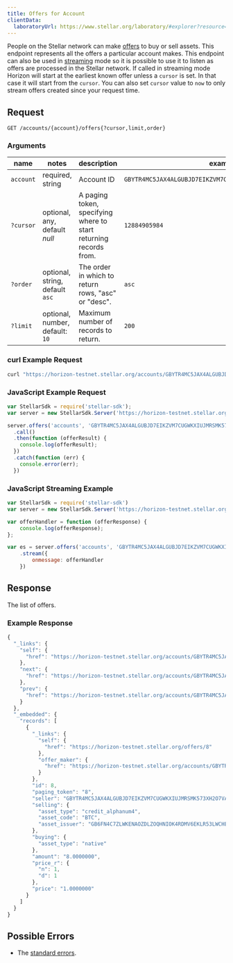 ```yaml
---
title: Offers for Account
clientData:
  laboratoryUrl: https://www.stellar.org/laboratory/#explorer?resource=offers&endpoint=for_account
---
```


People on the Stellar network can make [offers](../resources/offer.md) to buy or sell assets.  This endpoint represents all the offers a particular account makes.
This endpoint can also be used in [streaming](../streaming.md) mode so it is possible to use it to listen as offers are processed in the Stellar network.
If called in streaming mode Horizon will start at the earliest known offer unless a `cursor` is set. In that case it will start from the `cursor`. You can also set `cursor` value to `now` to only stream offers created since your request time.

## Request

```
GET /accounts/{account}/offers{?cursor,limit,order}
```

### Arguments

| name | notes | description | example |
| ---- | ----- | ----------- | ------- |
| `account` | required, string | Account ID | `GBYTR4MC5JAX4ALGUBJD7EIKZVM7CUGWKXIUJMRSMK573XH2O7VAK3SR` |
| `?cursor` | optional, any, default _null_ | A paging token, specifying where to start returning records from. | `12884905984` |
| `?order`  | optional, string, default `asc` | The order in which to return rows, "asc" or "desc". | `asc` |
| `?limit`  | optional, number, default: `10` | Maximum number of records to return. | `200` |

### curl Example Request

```sh
curl "https://horizon-testnet.stellar.org/accounts/GBYTR4MC5JAX4ALGUBJD7EIKZVM7CUGWKXIUJMRSMK573XH2O7VAK3SR/offers"
```

### JavaScript Example Request

```javascript
var StellarSdk = require('stellar-sdk');
var server = new StellarSdk.Server('https://horizon-testnet.stellar.org');

server.offers('accounts', 'GBYTR4MC5JAX4ALGUBJD7EIKZVM7CUGWKXIUJMRSMK573XH2O7VAK3SR')
  .call()
  .then(function (offerResult) {
    console.log(offerResult);
  })
  .catch(function (err) {
    console.error(err);
  })
```

### JavaScript Streaming Example

```javascript
var StellarSdk = require('stellar-sdk')
var server = new StellarSdk.Server('https://horizon-testnet.stellar.org');

var offerHandler = function (offerResponse) {
    console.log(offerResponse);
};

var es = server.offers('accounts', 'GBYTR4MC5JAX4ALGUBJD7EIKZVM7CUGWKXIUJMRSMK573XH2O7VAK3SR')
    .stream({
        onmessage: offerHandler
    })
```

## Response

The list of offers.

### Example Response

```js
{
  "_links": {
    "self": {
      "href": "https://horizon-testnet.stellar.org/accounts/GBYTR4MC5JAX4ALGUBJD7EIKZVM7CUGWKXIUJMRSMK573XH2O7VAK3SR/offers?cursor=\u0026limit=10\u0026order=asc"
    },
    "next": {
      "href": "https://horizon-testnet.stellar.org/accounts/GBYTR4MC5JAX4ALGUBJD7EIKZVM7CUGWKXIUJMRSMK573XH2O7VAK3SR/offers?cursor=8\u0026limit=10\u0026order=asc"
    },
    "prev": {
      "href": "https://horizon-testnet.stellar.org/accounts/GBYTR4MC5JAX4ALGUBJD7EIKZVM7CUGWKXIUJMRSMK573XH2O7VAK3SR/offers?cursor=8\u0026limit=10\u0026order=desc"
    }
  },
  "_embedded": {
    "records": [
      {
        "_links": {
          "self": {
            "href": "https://horizon-testnet.stellar.org/offers/8"
          },
          "offer_maker": {
            "href": "https://horizon-testnet.stellar.org/accounts/GBYTR4MC5JAX4ALGUBJD7EIKZVM7CUGWKXIUJMRSMK573XH2O7VAK3SR"
          }
        },
        "id": 8,
        "paging_token": "8",
        "seller": "GBYTR4MC5JAX4ALGUBJD7EIKZVM7CUGWKXIUJMRSMK573XH2O7VAK3SR",
        "selling": {
          "asset_type": "credit_alphanum4",
          "asset_code": "BTC",
          "asset_issuer": "GB6FN4C7ZLWKENAOZDLZOQHNIOK4RDMV6EKLR53LWCHEBR6LVXOEKDZH"
        },
        "buying": {
          "asset_type": "native"
        },
        "amount": "8.0000000",
        "price_r": {
          "n": 1,
          "d": 1
        },
        "price": "1.0000000"
      }
    ]
  }
}
```

## Possible Errors

- The [standard errors](../errors.md#Standard_Errors).
